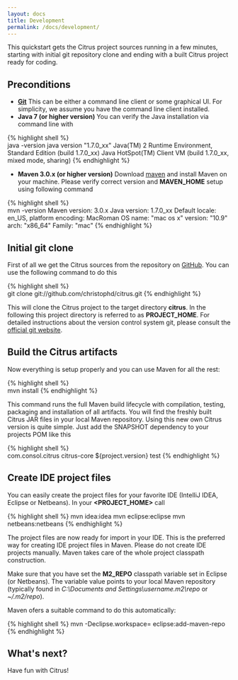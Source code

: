 ```yaml
---
layout: docs
title: Development
permalink: /docs/development/
---
```


This quickstart gets the Citrus project sources running in a few minutes, starting with initial git repository clone and 
ending with a built Citrus project ready for coding.

## Preconditions

- **[Git](http://git-scm.com/)**
  This can be either a command line client or some graphical UI. For simplicity, we assume you have the command line client installed.
- **Java 7 (or higher version)**
  You can verify the Java installation via command line with

{% highlight shell %}  
java -version
java version &quot;1.7.0_xx&quot;
Java(TM) 2 Runtime Environment, Standard Edition (build 1.7.0_xx)
Java HotSpot(TM) Client VM (build 1.7.0_xx, mixed mode, sharing)</pre>
{% endhighlight %}
  
- **Maven 3.0.x (or higher version)**
  Download <a href="http://maven.apache.org">maven</a> and install Maven on your machine. Please verify correct version and **MAVEN_HOME** setup using following command
          
{% highlight shell %}  
mvn -version
Maven version: 3.0.x
Java version: 1.7.0_xx
Default locale: en_US, platform encoding: MacRoman
OS name: &quot;mac os x&quot; version: &quot;10.9&quot; arch: &quot;x86_64&quot; Family: &quot;mac&quot;</pre>
{% endhighlight %}

## Initial git clone

First of all we get the Citrus sources from the repository on [GitHub](http://www.github.com/). You can use the following command to do this

{% highlight shell %}  
git clone git://github.com/christophd/citrus.git
{% endhighlight %}

This will clone the Citrus project to the target directory **citrus**. In the following this project directory is referred 
to as **PROJECT_HOME**. For detailed instructions about the version control system git, please consult the [official git 
website](http://git-scm.com/).

## Build the Citrus artifacts

Now everything is setup properly and you can use Maven for all the rest:

{% highlight shell %}  
mvn install
{% endhighlight %}

This command runs the full Maven build lifecycle with compilation, testing, packaging and installation of all artifacts. 
You will find the freshly built Citrus JAR files in your local Maven repository. Using this new own Citrus version is 
quite simple. Just add the SNAPSHOT dependency to your projects POM like this

{% highlight shell %}  
<dependency>
  <groupId>com.consol.citrus</groupId>
  <artifactId>citrus-core</artifactId>
  <version>${project.version}</version>
  <scope>test</scope>
</dependency>
{% endhighlight %}

## Create IDE project files

You can easily create the project files for your favorite IDE (IntelliJ IDEA, Eclipse or Netbeans). In your **<PROJECT_HOME>** call

{% highlight shell %}
mvn idea:idea
mvn eclipse:eclipse
mvn netbeans:netbeans
{% endhighlight %}

The project files are now ready for import in your IDE. This is the preferred way for creating IDE project files in Maven. 
Please do not create IDE projects manually. Maven takes care of the whole project classpath construction.

Make sure that you have set the **M2_REPO** classpath variable set in Eclipse (or Netbeans). The variable value points to 
your local Maven repository (typically found in *C:\Documents and Settings\username\.m2\repo* or *~/.m2/repo*).

Maven ofers a suitable command to do this automatically:

{% highlight shell %}
mvn -Declipse.workspace=<path-to-eclipse-workspace> eclipse:add-maven-repo 
{% endhighlight %}

## What's next?

Have fun with Citrus!
